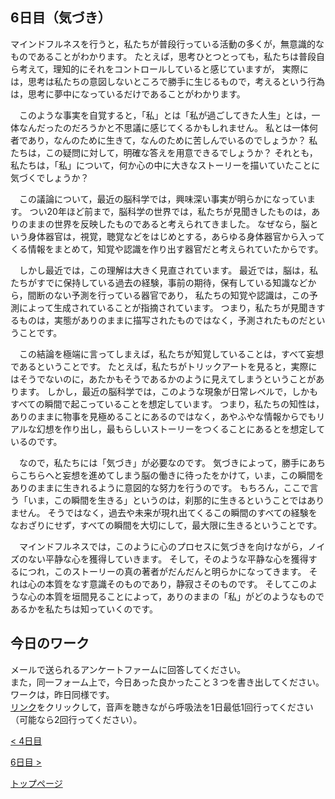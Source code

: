 ## 6日目（気づき）

マインドフルネスを行うと，私たちが普段行っている活動の多くが，無意識的なものであることがわかります。
たとえば，思考ひとつとっても，私たちは普段自ら考えて，理知的にそれをコントロールしていると感じていますが，
実際には，思考は私たちの意図しないところで勝手に生じるもので，考えるという行為は，思考に夢中になっているだけであることがわかります。


　このような事実を自覚すると，「私」とは「私が過ごしてきた人生」とは，一体なんだったのだろうかと不思議に感じてくるかもしれません。
私とは一体何者であり，なんのために生きて，なんのために苦しんでいるのでしょうか？
私たちは，この疑問に対して，明確な答えを用意できるでしょうか？
それとも，私たちは，「私」について，何か心の中に大きなストーリーを描いていたことに気づくでしょうか？

　この議論について，最近の脳科学では，興味深い事実が明らかになっています。
つい20年ほど前まで，脳科学の世界では，私たちが見聞きしたものは，ありのままの世界を反映したものであると考えられてきました。
なぜなら，脳という身体器官は，視覚，聴覚などをはじめとする，あらゆる身体器官から入ってくる情報をまとめて，知覚や認識を作り出す器官だと考えられていたからです。

　しかし最近では，この理解は大きく見直されています。
最近では，脳は，私たちがすでに保持している過去の経験，事前の期待，保有している知識などから，間断のない予測を行っている器官であり，
私たちの知覚や認識は，この予測によって生成されていることが指摘されています。
つまり，私たちが見聞きするものは，実態がありのままに描写されたものではなく，予測されたものだということです。


　この結論を極端に言ってしまえば，私たちが知覚していることは，すべて妄想であるということです。
たとえば，私たちがトリックアートを見ると，実際にはそうでないのに，あたかもそうであるかのように見えてしまうということがあります。
しかし，最近の脳科学では，このような現象が日常レベルで，しかもすべての瞬間で起こっていることを想定しています。
つまり，私たちの知性は，ありのままに物事を見極めることにあるのではなく，あやふやな情報からでもリアルな幻想を作り出し，最もらしいストーリーをつくることにあるとを想定しているのです。


　なので，私たちには「気づき」が必要なのです。
気づきによって，勝手にあちらこちらへと妄想を進めてしまう脳の働きに待ったをかけて，いま，この瞬間をありのままに生きれるように意図的な努力を行うのです。
もちろん，ここで言う「いま，この瞬間を生きる」というのは，刹那的に生きるということではありません。
そうではなく，過去や未来が現れ出てくるこの瞬間のすべての経験をなおざりにせず，すべての瞬間を大切にして，最大限に生きるということです。


　マインドフルネスでは，このように心のプロセスに気づきを向けながら，ノイズのない平静な心を獲得していきます。
そして，そのような平静な心を獲得するにつれ，このストーリーの真の著者がだんだんと明らかになってきます。
それは心の本質をなす意識そのものであり，静寂さそのものです。
そしてこのような心の本質を垣間見ることによって，ありのままの「私」がどのようなものであるかを私たちは知っていくのです。


## 今日のワーク

メールで送られるアンケートファームに回答してください。  
また，同一フォーム上で，今日あった良かったこと３つを書き出してください。  
ワークは，昨日同様です。  
[リンク](https://drive.google.com/file/d/1U8oGNC1Wz5UJurHykOVMn7yFpvVuaCco/view?usp=sharing)をクリックして，音声を聴きながら呼吸法を1日最低1回行ってください（可能なら2回行ってください）。  

[< 4日目](https://hogishima.github.io/mfcbt/program/day5)

[6日目 >](https://hogishima.github.io/mfcbt/program/day7)

[トップページ](https://hogishima.github.io/mfcbt/)
